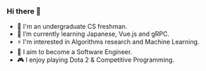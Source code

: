 ### Hi there 👋

- 🔭 I'm an undergraduate CS freshman.
- 🌱 I’m currently learning Japanese, Vue.js and gRPC.
- ⚡ I'm interested in Algorithms research and Machine Learning.
- 💼 I aim to become a Software Engineer.
- 🎮 I enjoy playing Dota 2 & Competitive Programming.
